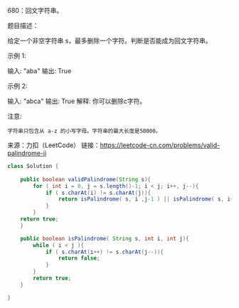 680：回文字符串。

题目描述：

给定一个非空字符串 s，最多删除一个字符。判断是否能成为回文字符串。

示例 1:

输入: "aba"
输出: True

示例 2:

输入: "abca"
输出: True
解释: 你可以删除c字符。

注意:

    字符串只包含从 a-z 的小写字母。字符串的最大长度是50000。

来源：力扣（LeetCode）
链接：https://leetcode-cn.com/problems/valid-palindrome-ii

```java
class Solution {
    
    public boolean validPalindrome(String s){
        for ( int i = 0, j = s.length()-1; i < j; i++, j--){
            if ( s.charAt(i) != s.charAt(j)){
                return isPalindrome( s, i ,j-1 ) || isPalindrome( s, i+1, j );
            }
        }
    return true;
    }

    public boolean isPalindrome( String s, int i, int j){
        while ( i < j ){
            if ( s.charAt(i++) != s.charAt(j--)){
                return false;
            }
        }
        return true;
    }

}
```

